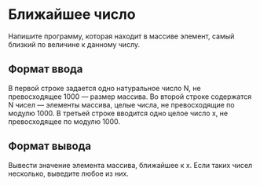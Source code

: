 # Ближайшее число

Напишите программу, которая находит в массиве элемент, самый близкий по величине к данному числу.

## Формат ввода
В первой строке задается одно натуральное число N, не превосходящее 1000 — размер массива. 
Во второй строке содержатся N чисел — элементы массива, целые числа, не превосходящие по модулю 1000. 
В третьей строке вводится одно целое число x, не превосходящее по модулю 1000.

## Формат вывода
Вывести значение элемента массива, ближайшее к x. Если таких чисел несколько, выведите любое из них.
